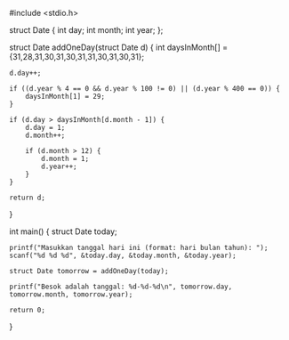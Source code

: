 #include <stdio.h>

struct Date {
    int day;
    int month;
    int year;
};


struct Date addOneDay(struct Date d) {
    int daysInMonth[] = {31,28,31,30,31,30,31,31,30,31,30,31};

    d.day++;

    if ((d.year % 4 == 0 && d.year % 100 != 0) || (d.year % 400 == 0)) {
        daysInMonth[1] = 29; 
    }

    if (d.day > daysInMonth[d.month - 1]) {
        d.day = 1; 
        d.month++;

        if (d.month > 12) {
            d.month = 1; 
            d.year++; 
        }
    }

    return d;
}

int main() {
    struct Date today;

    printf("Masukkan tanggal hari ini (format: hari bulan tahun): ");
    scanf("%d %d %d", &today.day, &today.month, &today.year);

    struct Date tomorrow = addOneDay(today);

    printf("Besok adalah tanggal: %d-%d-%d\n", tomorrow.day, tomorrow.month, tomorrow.year);

    return 0;
}

      

